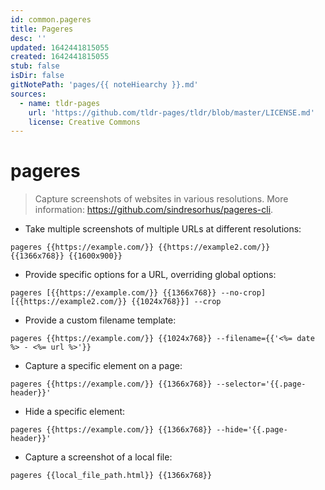 ```yaml
---
id: common.pageres
title: Pageres
desc: ''
updated: 1642441815055
created: 1642441815055
stub: false
isDir: false
gitNotePath: 'pages/{{ noteHiearchy }}.md'
sources:
  - name: tldr-pages
    url: 'https://github.com/tldr-pages/tldr/blob/master/LICENSE.md'
    license: Creative Commons
---
```

# pageres

> Capture screenshots of websites in various resolutions.
> More information: <https://github.com/sindresorhus/pageres-cli>.

- Take multiple screenshots of multiple URLs at different resolutions:

`pageres {{https://example.com/}} {{https://example2.com/}} {{1366x768}} {{1600x900}}`

- Provide specific options for a URL, overriding global options:

`pageres [{{https://example.com/}} {{1366x768}} --no-crop] [{{https://example2.com/}} {{1024x768}}] --crop`

- Provide a custom filename template:

`pageres {{https://example.com/}} {{1024x768}} --filename={{'<%= date %> - <%= url %>'}}`

- Capture a specific element on a page:

`pageres {{https://example.com/}} {{1366x768}} --selector='{{.page-header}}'`

- Hide a specific element:

`pageres {{https://example.com/}} {{1366x768}} --hide='{{.page-header}}'`

- Capture a screenshot of a local file:

`pageres {{local_file_path.html}} {{1366x768}}`


